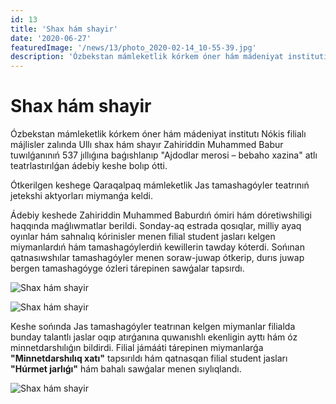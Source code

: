 ```yaml
---
id: 13
title: 'Shax hám shayir'
date: '2020-06-27'
featuredImage: '/news/13/photo_2020-02-14_10-55-39.jpg'
description: 'Ózbekstan mámleketlik kórkem óner hám mádeniyat institutı Nókis filialında Ullı shax hám shayır Zahiriddin Muhammed Babur tuwılǵanınıń 537 jıllıǵına baǵıshlanıp "Ajdodlar merosi – bebaho xazina" atlı teatrlastırılǵan ádebiy keshe bolıp ótti'
---
```


# Shax hám shayir

Ózbekstan mámleketlik kórkem óner hám mádeniyat institutı Nókis filialı májlisler zalında Ullı shax hám shayır Zahiriddin Muhammed Babur tuwılǵanınıń 537 jıllıǵına baǵıshlanıp "Ajdodlar merosi – bebaho xazina" atlı teatrlastırılǵan ádebiy keshe bolıp ótti.

Ótkerilgen keshege Qaraqalpaq mámleketlik Jas tamashagóyler teatrınıń jetekshi aktyorları miymanǵa keldi.

Ádebiy keshede Zahiriddin Muhammed Baburdıń ómiri hám dóretiwshiligi haqqında maǵlıwmatlar berildi. Sonday-aq estrada qosıqlar, milliy ayaq oyınlar hám sahnalıq kórinisler menen filial student jasları kelgen miymanlardıń hám tamashagóylerdiń kewillerin tawday kóterdi. Sońınan qatnasıwshılar tamashagóyler menen soraw-juwap ótkerip, durıs juwap bergen tamashagóyge ózleri tárepinen sawǵalar tapsırdı.

![Shax hám shayir](/news/13/photo_2020-02-14_10-55-38.jpg)

![Shax hám shayir](/news/13/photo_2020-02-14_10-55-36.jpg)

Keshe sońında Jas tamashagóyler teatrınan kelgen miymanlar filialda bunday talantlı jaslar oqıp atırǵanına quwanıshlı ekenligin ayttı hám óz minnetdarshılıǵın bildirdi. Filial jámááti tárepinen miymanlarǵa **"Minnetdarshılıq xatı"** tapsırıldı hám qatnasqan filial student jasları **"Húrmet jarlıǵı"** hám bahalı sawǵalar menen sıylıqlandı.

![Shax hám shayir](/news/13/photo_2020-02-14_10-55-49.jpg)
